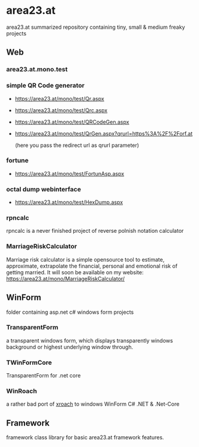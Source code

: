 # area23.at
area23.at summarized repository containing tiny, small &amp; medium freaky projects


## Web

### area23.at.mono.test

### simple QR Code generator 
- https://area23.at/mono/test/Qr.aspx
- https://area23.at/mono/test/Qrc.aspx
- https://area23.at/mono/test/QRCodeGen.aspx
- https://area23.at/mono/test/QrGen.aspx?qrurl=https%3A%2F%2Forf.at

  (here you pass the redirect url as qrurl parameter)

### fortune 
- https://area23.at/mono/test/FortunAsp.aspx

### octal dump webinterface 
- https://area23.at/mono/test/HexDump.aspx

### rpncalc
rpncalc is a never finished project of reverse polnish notation calculator

### MarriageRiskCalculator
Marriage risk calculator is a simple opensource tool to estimate, approximate, extrapolate the financial, personal and emotional risk of getting married.
It will soon be available on my website: https://area23.at/mono/MarriageRiskCalculator/


## WinForm 
folder containing asp.net c# windows form projects

### TransparentForm
a transparent windows form, which displays transparently windows background or highest underlying window through.

### TWinFormCore
TransparentForm for .net core

### WinRoach
a rather bad port of [xroach](https://github.com/interkosmos/xroach) to windows WinForm C# .NET & .Net-Core 


## Framework
framework class library for basic area23.at framework features.


